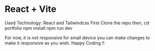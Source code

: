 # React + Vite
Used Technology: React and Tailwindcss
First Clone the repo then,
cd portfolio
npm install
npm run dev 

For now, it is not responsive for small device you can make changes to make it responsive as you wish. Happy Coding !!

